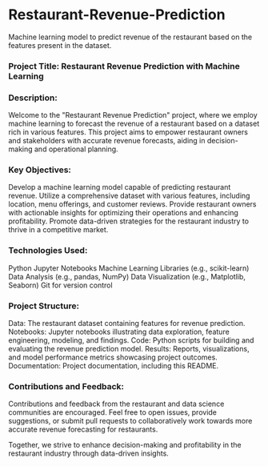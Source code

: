 # Restaurant-Revenue-Prediction
Machine learning model to predict revenue of the restaurant based on the features present in the dataset.
### Project Title: Restaurant Revenue Prediction with Machine Learning
### Description:
Welcome to the "Restaurant Revenue Prediction" project, where we employ machine learning to forecast the revenue of a restaurant based on a dataset rich in various features. This project aims to empower restaurant owners and stakeholders with accurate revenue forecasts, aiding in decision-making and operational planning.

### Key Objectives:
Develop a machine learning model capable of predicting restaurant revenue. Utilize a comprehensive dataset with various features, including location, menu offerings, and customer reviews. Provide restaurant owners with actionable insights for optimizing their operations and enhancing profitability. Promote data-driven strategies for the restaurant industry to thrive in a competitive market.

### Technologies Used:
Python Jupyter Notebooks Machine Learning Libraries (e.g., scikit-learn) Data Analysis (e.g., pandas, NumPy) Data Visualization (e.g., Matplotlib, Seaborn) Git for version control

### Project Structure:
Data: The restaurant dataset containing features for revenue prediction. Notebooks: Jupyter notebooks illustrating data exploration, feature engineering, modeling, and findings. Code: Python scripts for building and evaluating the revenue prediction model. Results: Reports, visualizations, and model performance metrics showcasing project outcomes. Documentation: Project documentation, including this README.

### Contributions and Feedback:
Contributions and feedback from the restaurant and data science communities are encouraged. Feel free to open issues, provide suggestions, or submit pull requests to collaboratively work towards more accurate revenue forecasting for restaurants.

Together, we strive to enhance decision-making and profitability in the restaurant industry through data-driven insights.

